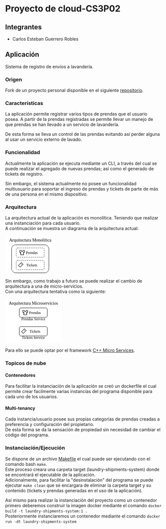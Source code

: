 # Proyecto de cloud-CS3P02
## Integrantes
- Carlos Esteban Guerrero Robles

## Aplicación

Sistema de registro de envíos a lavandería.

### Origen

Fork de un proyecto personal disponible en el siguiente [repositorio](https://github.com/matapanchos/laundry-shipments-system).

### Características

La aplicación permite registrar varios tipos de prendas que el usuario posea.
A partir de la prendas registradas se permite llevar un manejo de que prendas se han llevado a un servicio de lavandería.

De esta forma se lleva un control de las prendas evitando así perder alguna al usar un servicio externo de lavado.

### Funcionalidad

Actualmente la aplicación se ejecuta mediante un CLI, a través del cual se puede realizar el agregado de nuevas prendas; así como el generado de tickets de registro.

Sin embargo, el sistema actualmente no posee un funcionalidad multiusuario para soportar el ingreso de prendas y tickets de parte de más de una persona en el mismo dispositivo.

### Arquitectura

La arquitectura actual de la aplicación es monolítica. Teniendo que realizar una instanciación para cada usuario.   
A continuación se muestra un diagrama de la arquitectura actual:

![monolith_architecture](documentation/app_architecture/monolith/monolith_diagram.drawio.png)

Sin embargo, como trabajo a futuro se puede realizar el cambio de arquitectura a una de micro-servicios.  
Con una arquitectura tentativa como la siguiente:

![microServices_architecture](documentation/app_architecture/microServices/microServices_diagram.drawio.png)

Para ello se puede optar por el framework [C++ Micro Services](https://cppmicroservices.org/).

### Topicos de nube

#### Contenedores

Para facilitar la instanciación de la aplicación se creó un dockerfile el cual permite crear facilmente varias instancias del programa disponible para cada uno de los usuarios.

#### Multi-tenancy

Cada instancia/usuario posee sus propias categorías de prendas creadas a preferencia y configuración del propietario.  
De esta forma se da la sensación de propiedad sin necesidad de cambiar el código del programa.

### Instanciación/Ejecución

Se dispone de un archivo [Makefile](Makefile) el cual puede ser ejecutando con el comando bash `make`\.  
Este proceso creara una carpeta target (laundry-shipments-system) donde se encontrará el ejecutable de la aplicación.  
Adicionalmente, para facilitar la "desinstalación" del programa se puede ejecutar `make clean` que se encargara de eliminar la carpeta target y su contenido (tickets y prendas generadas en el uso de la aplicación).

Así mismo para realizar la instanciación del proyecto como un contenedor primero deberemos construir la imagen docker mediante el comando `docker build -t laundry-shipments-system:1 .`  
Posteriormente instanciaremos un contenedor mediante el comando `docker run -dt laundry-shipments-system`

